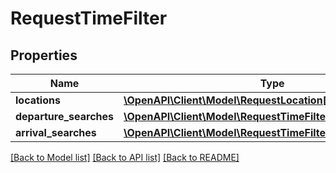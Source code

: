 # RequestTimeFilter

## Properties
Name | Type | Description | Notes
------------ | ------------- | ------------- | -------------
**locations** | [**\OpenAPI\Client\Model\RequestLocation[]**](RequestLocation.md) |  | 
**departure_searches** | [**\OpenAPI\Client\Model\RequestTimeFilterDepartureSearch[]**](RequestTimeFilterDepartureSearch.md) |  | [optional] 
**arrival_searches** | [**\OpenAPI\Client\Model\RequestTimeFilterArrivalSearch[]**](RequestTimeFilterArrivalSearch.md) |  | [optional] 

[[Back to Model list]](../README.md#documentation-for-models) [[Back to API list]](../README.md#documentation-for-api-endpoints) [[Back to README]](../README.md)


